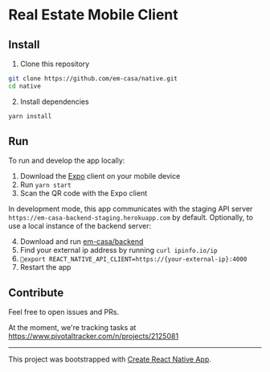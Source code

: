 # Real Estate Mobile Client

## Install

1. Clone this repository

```sh
git clone https://github.com/em-casa/native.git
cd native
```

2. Install dependencies

```sh
yarn install
```

## Run

To run and develop the app locally:

1. Download the [Expo](https://expo.io/) client on your mobile device
2. Run `yarn start`
3. Scan the QR code with the Expo client

In development mode, this app communicates with the staging API server `https://em-casa-backend-staging.herokuapp.com` by default.
Optionally, to use a local instance of the backend server:

4. Download and run [em-casa/backend](https://github.com/em-casa/backend)
5. Find your external ip address by running `curl ipinfo.io/ip`
6. `export REACT_NATIVE_API_CLIENT=https://{your-external-ip}:4000`
7. Restart the app

## Contribute

Feel free to open issues and PRs.

At the moment, we're tracking tasks at https://www.pivotaltracker.com/n/projects/2125081

---

This project was bootstrapped with [Create React Native App](https://github.com/react-community/create-react-native-app).

